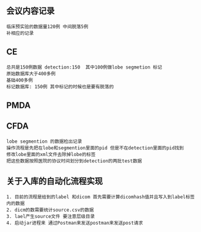 ## 会议内容记录
    临床预实验的数据量120例 中间脱落5例
    补相应的记录


## CE 
    总共是150例数据 detection:150  其中100例做lobe segmetion 标记
    原始数据库大于400多例
    基础400多例
    标记数据库: 150例 其中标记的时候也是要有脱落的
    
    
## PMDA 
    
    


## CFDA 
    lobe segmention 的数据检出记录 
    操作流程是先把在lobe和segmention里面的pid 但是不在detection里面的pid找到
    修改lobe里面的xml文件去除掉lobe的标签
    把这些数据按照医院的协议时间划分到detection的两批test数据
    
    

## 关于入库的自动化流程实现

    1. 目前的流程是给到的label 和dicom 首先需要计算dicomhash值并且写入到label标签内的数据 
    2. dicm的数需要统计source.csv的数据
    3. lael产生source文件 要注意层级目录  
    4. 启动jar进程来 通过Postman来发送postman来发送post请求
    
    
    
       
            
    